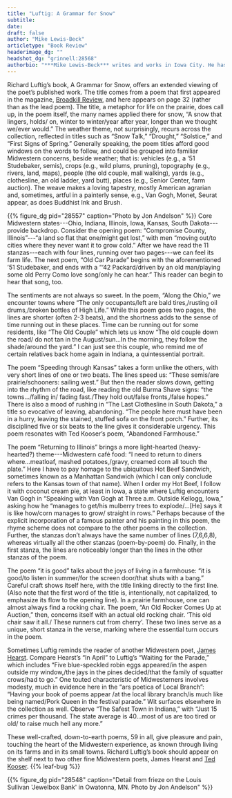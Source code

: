 ```yaml
---
title: "Luftig: A Grammar for Snow"
subtitle:
date: 
draft: false
author: "Mike Lewis-Beck"
articletype: "Book Review"
headerimage_dg: ""
headshot_dg: "grinnell:28568"
authorbio: "***Mike Lewis-Beck*** writes and works in Iowa City. He has pieces in [Alexandria Quarterly](http://www.alexandriaquarterlymag.com/), [Apalachee Review](http://apalacheereview.org/), [Cortland Review](http://www.cortlandreview.com/), [Chariton Review](https://charitonreview.truman.edu/), [Pure Slush](https://pureslush.com/), [Pilgrimage](http://www.pilgrimagepress.org/), [Seminary Ridge Review](http://seminaryridgereview.org/), [Taos Journal of International Poetry and Art](http://www.taosjournalofpoetry.com/), [Writers’ Café](https://www.writerscafe.org/) and [Wapsipinicon Almanac](http://www.wapsialmanac.com/), among other venues. He had poems in [Volume IV, Issue 1]() of Rootstalk, and his short story, “Delivery in Göteborg,” received a Finalist prize from Chariton Review in 2015. His essay, “My Cherry Orchard in Iowa,” received recognition as one of the ‘Notable Essays’ in Best American Essays of 2011. He recently published a book of poetry, [Rural Routes](https://www.goodreads.com/book/show/45917310-rural-routes)."
---
```

Richard Luftig’s book, A Grammar for Snow, offers an extended viewing of the poet’s published work. The title comes from a poem that first appeared in the magazine, [Broadkill Review](https://www.broadkillreview.com/), and here appears on page 32 (rather than as the lead poem). The title, a metaphor for life on the prairie, does call up, in the poem itself, the many names applied there for snow, “A snow that lingers, holds/ on, winter to winter/year after year, longer than we thought we/ever would.” The weather theme, not surprisingly, recurs across the collection, reflected in titles such as “Snow Talk,” “Drought,” “Solstice,” and “First Signs of Spring.” Generally speaking, the poem titles afford good windows on the words to follow, and could be grouped into familiar Midwestern concerns, beside weather; that is: vehicles (e.g., a ’51 Studebaker, semis), crops (e.g., wild plums, pruning), topography (e.g., rivers, land, maps), people (the old couple, mall walking), yards (e.g., clothesline, an old ladder, yard butt), places (e.g., Senior Center, farm auction). The weave makes a loving tapestry, mostly American agrarian and, sometimes, artful in a painterly sense, e.g., Van Gogh, Monet, Seurat appear, as does Buddhist Ink and Brush.  

{{% figure_dg pid="28557" caption="Photo by Jon Andelson" %}}
Core Midwestern states---Ohio, Indiana, Illinois, Iowa, Kansas, South Dakota---provide backdrop. Consider the opening poem: “Compromise County, Illinois”---“a land so flat that one/might get lost,” with men “moving out/to cities where they never want it to grow cold.” After we have read the 11 stanzas---each with four lines, running over two pages---we can feel its farm life. The next poem, “Old Car Parade” begins with the aforementioned ’51 Studebaker, and ends with a “‘42 Packard/driven by an old man/playing some old Perry Como love song/only he can hear.” This reader can begin to hear that song, too.  

The sentiments are not always so sweet. In the poem, “Along the Ohio,” we encounter towns where “The only occupants/left are bald tires,/rusting oil drums,/broken bottles of High Life.” While this poem goes two pages, the lines are shorter (often 2-3 beats), and the shortness adds to the sense of time running out in these places. Time can be running out for some residents, like “The Old Couple” which lets us know “The old couple down the road/ do not tan in the August/sun…In the morning, they follow the shade/around the yard.” I can just see this couple, who remind me of certain relatives back home again in Indiana, a quintessential portrait.  

The poem “Speeding through Kansas” takes a form unlike the others, with very short lines of one or two beats. The lines speed us: “These semis/are prairie/schooners: sailing west.” But then the reader slows down, getting into the rhythm of the road, like reading the old Burma Shave signs: “the towns…/falling in/ fading fast./They hold out/false fronts,/false hopes.” There is also a mood of rushing in “The Last Clothesline in South Dakota,” a title so evocative of leaving, abandoning. “The people here must have been in a hurry, leaving the stained, stuffed sofa on the front porch.” Further, its disciplined five or six beats to the line gives it considerable urgency. This poem resonates with Ted Kooser’s poem, “Abandoned Farmhouse.”  

The poem “Returning to Illinois” brings a more light-hearted (heavy-hearted?) theme---Midwestern café food: “I need to return to diners where…meatloaf, mashed potatoes,/gravy, creamed corn all touch the plate.” Here I have to pay homage to the ubiquitous Hot Beef Sandwich, sometimes known as a Manhattan Sandwich (which I can only conclude refers to the Kansas town of that name). When I order my Hot Beef, I follow it with coconut cream pie, at least in Iowa, a state where Luftig encounters Van Gogh in “Speaking with Van Gogh at Three a.m. Outside Kellogg, Iowa,” asking how he “manages to get/his mulberry trees to explode/…[He] says it is like how/corn manages to grow/ straight in rows.” Perhaps because of the explicit incorporation of a famous painter and his painting in this poem, the rhyme scheme does not compare to the other poems in the collection. Further, the stanzas don’t always have the same number of lines (7,6,6,8), whereas virtually all the other stanzas (poem-by-poem) do. Finally, in the first stanza, the lines are noticeably longer than the lines in the other stanzas of the poem.  

The poem “it is good” talks about the joys of living in a farmhouse: “it is good/to listen in summer/for the screen door/that shuts with a bang.” Careful craft shows itself here, with the title linking directly to the first line. (Also note that the first word of the title is, intentionally, not capitalized, to emphasize its flow to the opening line). In a prairie farmhouse, one can almost always find a rocking chair. The poem, “An Old Rocker Comes Up at Auction,” then, concerns itself with an actual old rocking chair. ‘This old chair saw it all./ These runners cut from cherry’. These two lines serve as a unique, short stanza in the verse, marking where the essential turn occurs in the poem.  

Sometimes Luftig reminds the reader of another Midwestern poet, [James Hearst](https://en.wikipedia.org/wiki/James_Hearst). Compare Hearst’s “In April” to Luftig’s “Waiting for the Parade,” which includes “Five blue-speckled robin eggs appeared/in the aspen outside my window,/the jays in the pines decided/that the family of squatter crows/had to go.” One touted characteristic of Midwesterners involves modesty, much in evidence here in the “ars poetica of Local Branch”: “Having your book of poems appear /at the local library branch/is much like being named/Pork Queen in the festival parade.” Wit surfaces elsewhere in the collection as well. Observe “The Safest Town in Indiana,” with “Just 15 crimes per thousand. The state average is 40…most of us are too tired or old/ to raise much hell any more.”  

These well-crafted, down-to-earth poems, 59 in all, give pleasure and pain, touching the heart of the Midwestern experience, as known through living on its farms and in its small towns. Richard Luftig’s book should appear on the shelf next to two other fine Midwestern poets, James Hearst and [Ted Kooser](https://en.wikipedia.org/wiki/Ted_Kooser).
{{% leaf-bug %}}

{{% figure_dg pid="28548" caption="Detail from frieze on the Louis Sullivan 'Jewelbox Bank' in Owatonna, MN. Photo by Jon Andelson" %}}